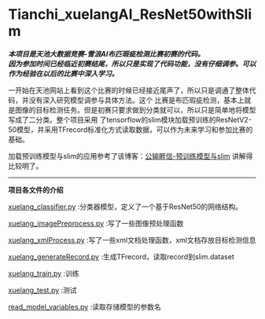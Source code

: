 # Tianchi_xuelangAI_ResNet50withSlim

___本项目是天池大数据竞赛-雪浪AI布匹瑕疵检测比赛初赛的代码。___  
___因为参加时间已经临近初赛结尾，所以只是实现了代码功能，没有仔细调参。可以作为经验在以后的比赛中深入学习。___  

一开始在天池网站上看到这个比赛的时候已经接近尾声了，所以只是调通了整体代码，并没有深入研究模型调参与具体方法。这个
比赛是布匹瑕疵检测，基本上就是图像的目标检测任务。但是初赛只要求做到分类就可以，所以只是简单地将模型写成了二分类。整个项目采用
了tensorflow的slim模块加载预训练的ResNetV2-50模型，并采用TFrecord标准化方式读取数据，可以作为未来学习和参加比赛的基础。

加载预训练模型与slim的应用参考了该博客：[公输睚信-预训练模型与slim](https://www.jianshu.com/u/c15597fddc5f)
讲解得比较明了。

___

__项目各文件的介绍__

[xuelang_classifier.py](./xuelang_classifier.py)
:分类器模型，定义了一个基于ResNet50的网络结构。

[xuelang_imagePreprocess.py](./xuelang_imagePreprocess.py)
:写了一些图像预处理函数

[xuelang_xmlProcess.py](./xuelang_xmlProcess.py)
:写了一些xml文档处理函数，xml文档存放目标检测信息

[xuelang_generateRecord.py](./xuelang_generateRecord.py)
:生成TFrecord，读取record到slim.dataset

[xuelang_train.py](./xuelang_train.py)
:训练

[xuelang_test.py](./xuelang_test.py)
:测试

[read_model_variables.py](./read_model_variables.py)
:读取存储模型的参数名




